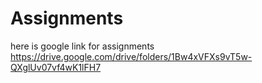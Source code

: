 # Assignments

here is google link for assignments
https://drive.google.com/drive/folders/1Bw4xVFXs9vT5w-QXglUv07vf4wK1lFH7
